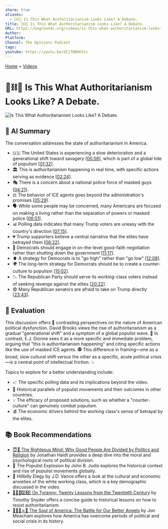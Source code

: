 ```yaml
---
share: true
aliases:
  - 👑⛓️🤔 Is This What Authoritarianism Looks Like? A Debate.
title: 👑⛓️🤔 Is This What Authoritarianism Looks Like? A Debate.
URL: https://bagrounds.org/videos/is-this-what-authoritarianism-looks-like-a-debate
Author:
Platform:
Channel: The Opinions Podcast
tags:
youtube: https://youtu.be/dIjTBNOK1tc
---
```

[Home](../index.md) > [Videos](./index.md)  
# 👑⛓️🤔 Is This What Authoritarianism Looks Like? A Debate.  
![Is This What Authoritarianism Looks Like? A Debate.](https://youtu.be/dIjTBNOK1tc)  
  
## 🤖 AI Summary  
The conversation addresses the state of authoritarianism in America.  
  
* 🇺🇸 The United States is experiencing a slow deterioration and a generational shift toward savagery \[[00:56](http://www.youtube.com/watch?v=dIjTBNOK1tc&t=56)], which is part of a global tide of populism \[[01:32](http://www.youtube.com/watch?v=dIjTBNOK1tc&t=92)].  
* 🏛️ This is authoritarianism happening in real time, with specific actions serving as evidence \[[02:24](http://www.youtube.com/watch?v=dIjTBNOK1tc&t=144)].  
* 🎭 There is a concern about a national police force of masked guys \[[04:21](http://www.youtube.com/watch?v=dIjTBNOK1tc&t=261)].  
* ⚖️ The behavior of ICE agents goes beyond the administration's promises \[[05:29](http://www.youtube.com/watch?v=dIjTBNOK1tc&t=329)].  
* 🗣️ While some people may be concerned, many Americans are focused on making a living rather than the separation of powers or masked police \[[06:51](http://www.youtube.com/watch?v=dIjTBNOK1tc&t=411)].  
* 📊 Polling data indicates that many Trump voters are uneasy with the country's direction \[[07:15](http://www.youtube.com/watch?v=dIjTBNOK1tc&t=435)].  
* 💔 Trump supporters believe a central narrative that the elites have betrayed them \[[08:22](http://www.youtube.com/watch?v=dIjTBNOK1tc&t=502)].  
* 🤝 Democrats should engage in on-the-level good-faith negotiation rather than shutting down the government \[[11:17](http://www.youtube.com/watch?v=dIjTBNOK1tc&t=677)].  
* ⬆️ A strategy for Democrats is to "go high" rather than "go low" \[[12:08](http://www.youtube.com/watch?v=dIjTBNOK1tc&t=728)].  
* 🌍 The long-term strategy for Democrats should be to create a counter-culture to populism \[[15:02](http://www.youtube.com/watch?v=dIjTBNOK1tc&t=902)].  
* 📉 The Republican Party should serve its working-class voters instead of seeking revenge against the elites \[[20:22](http://www.youtube.com/watch?v=dIjTBNOK1tc&t=1222)].  
* 😨 Many Republican senators are afraid to take on Trump directly \[[23:43](http://www.youtube.com/watch?v=dIjTBNOK1tc&t=1423)].  
  
## 🤔 Evaluation  
This discussion offers 🔄 contrasting perspectives on the nature of American political dysfunction. David Brooks views the rise of authoritarianism as a gradual "generational shift" and a symptom of a global populist wave. 🌊 In contrast, E.J. Dionne sees it as a more specific and immediate problem, arguing that "this is authoritarianism happening" and citing specific actions like the use of masked ICE agents. 🕵️ This difference in framing—one as a broad, slow cultural shift versus the other as a specific, acute political crisis—is a central point of intellectual friction. 💥  
  
Topics to explore for a better understanding include:  
* 📈 The specific polling data and its implications beyond the video.  
* 📜 Historical parallels of populist movements and their outcomes in other countries.  
* 💡 The efficacy of proposed solutions, such as whether a "counter-culture" can genuinely combat populism.  
* 💰 The economic drivers behind the working class's sense of betrayal by the elites.  
  
## 📚 Book Recommendations  
* [😇🧠 The Righteous Mind: Why Good People Are Divided by Politics and Religion](../books/the-righteous-mind.md) by Jonathan Haidt provides a deep dive into the moral and psychological roots of political division.  
* 📖 The Populist Explosion by John B. Judis explores the historical context and rise of populist movements globally.  
* 📖 Hillbilly Elegy by J.D. Vance offers a look at the cultural and economic anxieties of the white working class, which is a key demographic discussed in the video.  
* [👑🚫📜2️⃣0️⃣ On Tyranny: Twenty Lessons from the Twentieth Century](../books/on-tyranny.md) by Timothy Snyder offers a concise guide to historical lessons on how to resist authoritarianism.  
* [👻🇺🇸⚔️🪽 The Soul of America: The Battle for Our Better Angels](../books/the-soul-of-america-the-battle-for-our-better-angels.md) by Jon Meacham explores how America has overcome periods of political and social crisis in its history.